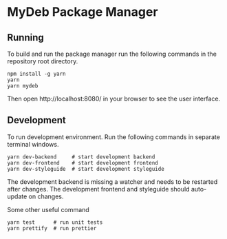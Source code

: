 # MyDeb Package Manager

## Running

To build and run the package manager run the following commands in the repository root directory.

```
npm install -g yarn
yarn
yarn mydeb
```

Then open http://localhost:8080/ in your browser to see the user interface.

## Development

To run development environment. Run the following commands in separate terminal windows.

```
yarn dev-backend     # start development backend
yarn dev-frontend    # start development frontend
yarn dev-styleguide  # start development styleguide
```

The development backend is missing a watcher and needs to be restarted after changes.
The development frontend and styleguide should auto-update on changes.

Some other useful command

```
yarn test      # run unit tests
yarn prettify  # run prettier
```
